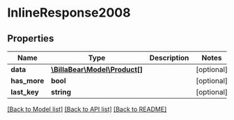 # InlineResponse2008

## Properties
Name | Type | Description | Notes
------------ | ------------- | ------------- | -------------
**data** | [**\BillaBear\Model\Product[]**](Product.md) |  | [optional] 
**has_more** | **bool** |  | [optional] 
**last_key** | **string** |  | [optional] 

[[Back to Model list]](../../README.md#documentation-for-models) [[Back to API list]](../../README.md#documentation-for-api-endpoints) [[Back to README]](../../README.md)

